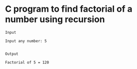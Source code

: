 # C program to find factorial of a number using recursion

```
Input

Input any number: 5


Output

Factorial of 5 = 120
```
